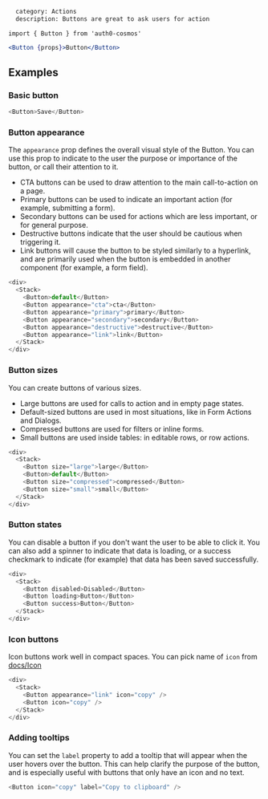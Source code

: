 ```meta
  category: Actions
  description: Buttons are great to ask users for action
```

`import { Button } from 'auth0-cosmos'`

```jsx
<Button {props}>Button</Button>
```

## Examples

### Basic button

```js
<Button>Save</Button>
```

### Button appearance

The `appearance` prop defines the overall visual style of the Button. You can use
this prop to indicate to the user the purpose or importance of the button, or call
their attention to it.

* CTA buttons can be used to draw attention to the main call-to-action on a page.
* Primary buttons can be used to indicate an important action (for example, submitting a form).
* Secondary buttons can be used for actions which are less important, or for general purpose.
* Destructive buttons indicate that the user should be cautious when triggering it.
* Link buttons will cause the button to be styled similarly to a hyperlink, and are primarily used
  when the button is embedded in another component (for example, a form field).

```js
<div>
  <Stack>
    <Button>default</Button>
    <Button appearance="cta">cta</Button>
    <Button appearance="primary">primary</Button>
    <Button appearance="secondary">secondary</Button>
    <Button appearance="destructive">destructive</Button>
    <Button appearance="link">link</Button>
  </Stack>
</div>
```

### Button sizes

You can create buttons of various sizes.

* Large buttons are used for calls to action and in empty page states.
* Default-sized buttons are used in most situations, like in Form Actions and Dialogs.
* Compressed buttons are used for filters or inline forms.
* Small buttons are used inside tables: in editable rows, or row actions.

```js
<div>
  <Stack>
    <Button size="large">large</Button>
    <Button>default</Button>
    <Button size="compressed">compressed</Button>
    <Button size="small">small</Button>
  </Stack>
</div>
```

### Button states

You can disable a button if you don't want the user to be able to click it. You can also add a spinner
to indicate that data is loading, or a success checkmark to indicate (for example) that data has been
saved successfully.

```js
<div>
  <Stack>
    <Button disabled>Disabled</Button>
    <Button loading>Button</Button>
    <Button success>Button</Button>
  </Stack>
</div>
```

### Icon buttons

Icon buttons work well in compact spaces. You can pick name of `icon` from [docs/Icon](/docs/Icon)

```js
<div>
  <Stack>
    <Button appearance="link" icon="copy" />
    <Button icon="copy" />
  </Stack>
</div>
```

### Adding tooltips

You can set the `label` property to add a tooltip that will appear when the user hovers over
the button. This can help clarify the purpose of the button, and is especially useful with
buttons that only have an icon and no text.

```js
<Button icon="copy" label="Copy to clipboard" />
```
